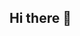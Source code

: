 ## Hi there 👋

<!--
**anhtu193/anhtu193** is a ✨ _special_ ✨ repository because its `README.md` (this file) appears on your GitHub profile.

Here are some ideas to get you started:

- 🔭 I’m currently working on ReactJS library and Next.js framework.
- 🌱 I’m currently learning ReactJS.

-->
